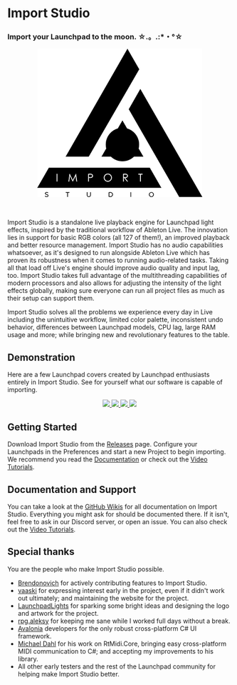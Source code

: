 # Import Studio

### Import your Launchpad to the moon. ☆.。.:*・°☆

<p align="center">
  <img src="https://github.com/ZephyrCodesStuff/import-studio/raw/master/Assets/readme.png">
</p>
<br>

Import Studio is a standalone live playback engine for Launchpad light effects, inspired by the traditional workflow of Ableton Live. The innovation lies in support for basic RGB colors (all 127 of them!), an improved playback and better resource management. Import Studio has no audio capabilities whatsoever, as it's designed to run alongside Ableton Live which has proven its robustness when it comes to running audio-related tasks. Taking all that load off Live's engine should improve audio quality and input lag, too. Import Studio takes full advantage of the multithreading capabilities of modern processors and also allows for adjusting the intensity of the light effects globally, making sure everyone can run all project files as much as their setup can support them.

Import Studio solves all the problems we experience every day in Live including the unintuitive workflow, limited color palette, inconsistent undo behavior, differences between Launchpad models, CPU lag, large RAM usage and more; while bringing new and revolutionary features to the table.

## Demonstration

Here are a few Launchpad covers created by Launchpad enthusiasts entirely in Import Studio. See for yourself what our software is capable of importing.

<p align="center">
  <a href="https://www.youtube.com/watch?v=lekfZs1jJH0" title="Ed Sheeran - Shape Of You (Ellis Remix) // Launchpad Cover">
    <img src="http://img.youtube.com/vi/lekfZs1jJH0/mqdefault.jpg">
  </a>

  <a href="https://www.youtube.com/watch?v=3xM2S0fhc54" title="KDrew - Circles // World's First 17 Launchpad Performance">
    <img src="http://img.youtube.com/vi/3xM2S0fhc54/mqdefault.jpg">
  </a>

  <a href="https://www.youtube.com/watch?v=tmlzkP4t-Pk" title="Paul Flint - SAVAGE // World's First 21 Launchpad Cover">
    <img src="http://img.youtube.com/vi/tmlzkP4t-Pk/mqdefault.jpg">
  </a>

  <a href="https://youtu.be/KfeXRjxYDXg&t=8" title="Mako - Beam (Kaskobi Live Edit) // Launchpad Cover">
    <img src="http://img.youtube.com/vi/IpWhY4_Nw44/mqdefault.jpg">
  </a>
</p>

## Getting Started

Download Import Studio from the [Releases](https://github.com/mat1jaczyyy/import-studio/releases) page. Configure your Launchpads in the Preferences and start a new Project to begin importing. We recommend you read the [Documentation](https://github.com/mat1jaczyyy/import-studio/wiki) or check out the [Video Tutorials](https://www.youtube.com/playlist?list=PLKC4R3X00beY0aB_f_ZIa3shqJX7do4mH).

## Documentation and Support

You can take a look at the [GitHub Wikis](https://github.com/mat1jaczyyy/import-studio/wiki) for all documentation on Import Studio. Everything you might ask for should be documented there. If it isn't, feel free to ask in our Discord server, or open an issue. You can also check out the [Video Tutorials](https://www.youtube.com/playlist?list=PLKC4R3X00beY0aB_f_ZIa3shqJX7do4mH).

## Special thanks

You are the people who make Import Studio possible.

* [Brendonovich](https://github.com/Brendonovich) for actively contributing features to Import Studio.
* [vaaski](https://vaa.ski/) for expressing interest early in the project, even if it didn't work out ultimately; and maintaining the website for the project.
* [LaunchpadLights](http://www.launchpadlights.com/) for sparking some bright ideas and designing the logo and artwork for the project.
* [rpg.aleksy](https://www.youtube.com/channel/UC209YLY-uQPy4U2Gu6sqaVw) for keeping me sane while I worked full days without a break.
* [Avalonia](https://github.com/avaloniaui/) developers for the only robust cross-platform C# UI framework.
* [Michael Dahl](https://github.com/micdah/) for his work on RtMidi.Core, bringing easy cross-platform MIDI communication to C#; and accepting my improvements to his library.
* All other early testers and the rest of the Launchpad community for helping make Import Studio better.
